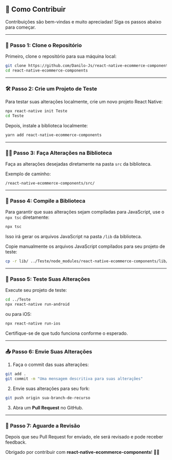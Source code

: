 ## 📝 **Como Contribuir**

Contribuições são bem-vindas e muito apreciadas! Siga os passos abaixo para começar.

---

### 🚀 **Passo 1: Clone o Repositório**

Primeiro, clone o repositório para sua máquina local:

```sh
git clone https://github.com/Danilo-Js/react-native-ecommerce-components.git
cd react-native-ecommerce-components
```

---

### 🛠️ **Passo 2: Crie um Projeto de Teste**

Para testar suas alterações localmente, crie um novo projeto React Native:

```sh
npx react-native init Teste
cd Teste
```

Depois, instale a biblioteca localmente:

```sh
yarn add react-native-ecommerce-components
```

---

### 🧑‍💻 **Passo 3: Faça Alterações na Biblioteca**

Faça as alterações desejadas diretamente na pasta `src` da biblioteca.

Exemplo de caminho:

```
/react-native-ecommerce-components/src/
```

---

### 🔄 **Passo 4: Compile a Biblioteca**

Para garantir que suas alterações sejam compiladas para JavaScript, use o `npx tsc` diretamente:

```sh
npx tsc
```

Isso irá gerar os arquivos JavaScript na pasta `/lib` da biblioteca.

Copie manualmente os arquivos JavaScript compilados para seu projeto de teste:

```sh
cp -r lib/ ../Teste/node_modules/react-native-ecommerce-components/lib/
```

---

### 🧪 **Passo 5: Teste Suas Alterações**

Execute seu projeto de teste:

```sh
cd ../Teste
npx react-native run-android
```

ou para iOS:

```sh
npx react-native run-ios
```

Certifique-se de que tudo funciona conforme o esperado.

---

### 📤 **Passo 6: Envie Suas Alterações**

1. Faça o commit das suas alterações:

```sh
git add .
git commit -m "Uma mensagem descritiva para suas alterações"
```

2. Envie suas alterações para seu fork:

```sh
git push origin sua-branch-de-recurso
```

3. Abra um **Pull Request** no GitHub.

---

### 🤝 **Passo 7: Aguarde a Revisão**

Depois que seu Pull Request for enviado, ele será revisado e pode receber feedback.

Obrigado por contribuir com **react-native-ecommerce-components**! 🚀✨
